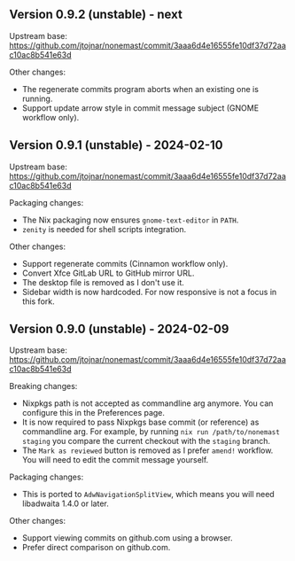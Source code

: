 ## Version 0.9.2 (unstable) - next

Upstream base: https://github.com/jtojnar/nonemast/commit/3aaa6d4e16555fe10df37d72aac10ac8b541e63d

Other changes:

- The regenerate commits program aborts when an existing one is running.
- Support update arrow style in commit message subject (GNOME workflow only).

## Version 0.9.1 (unstable) - 2024-02-10

Upstream base: https://github.com/jtojnar/nonemast/commit/3aaa6d4e16555fe10df37d72aac10ac8b541e63d

Packaging changes:

- The Nix packaging now ensures `gnome-text-editor` in `PATH`.
- `zenity` is needed for shell scripts integration.

Other changes:

- Support regenerate commits (Cinnamon workflow only).
- Convert Xfce GitLab URL to GitHub mirror URL.
- The desktop file is removed as I don't use it.
- Sidebar width is now hardcoded. For now responsive is not a focus in this fork.

## Version 0.9.0 (unstable) - 2024-02-09

Upstream base: https://github.com/jtojnar/nonemast/commit/3aaa6d4e16555fe10df37d72aac10ac8b541e63d

Breaking changes:

- Nixpkgs path is not accepted as commandline arg anymore. You can configure this in the Preferences page.
- It is now required to pass Nixpkgs base commit (or reference) as commandline arg.
  For example, by running `nix run /path/to/nonemast staging` you compare the current checkout with the `staging` branch.
- The `Mark as reviewed` button is removed as I prefer `amend!` workflow. You will need to edit the commit message yourself.

Packaging changes:

- This is ported to `AdwNavigationSplitView`, which means you will need libadwaita 1.4.0 or later.

Other changes:

- Support viewing commits on github.com using a browser.
- Prefer direct comparison on github.com.
